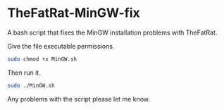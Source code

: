 # TheFatRat-MinGW-fix
A bash script that fixes the MinGW installation problems with TheFatRat.

Give the file executable permissions.
```zsh
sudo chmod +x MinGW.sh
```
Then run it.
```zsh
sudo ./MinGW.sh
```
Any problems with the script please let me know.

